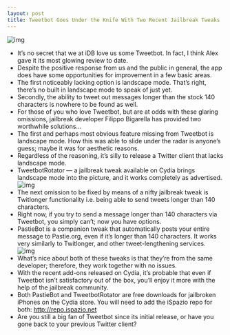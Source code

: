 ```yaml
---
layout: post
title: Tweetbot Goes Under the Knife With Two Recent Jailbreak Tweaks
---
```

![img](http://media.idownloadblog.com/wp-content/uploads/2011/05/Tweetbot-Sweating-Knife.png)
* It’s no secret that we at iDB love us some Tweetbot. In fact, I think Alex gave it its most glowing review to date.
* Despite the positive response from us and the public in general, the app does have some opportunities for improvement in a few basic areas.
* The first noticeably lacking option is landscape mode. That’s right, there’s no built in landscape mode to speak of just yet.
* Secondly, the ability to tweet out messages longer than the stock 140 characters is nowhere to be found as well.
* For those of you who love Tweetbot, but are at odds with these glaring omissions, jailbreak developer Filippo Bigarella has provided two worthwhile solutions…
* The first and perhaps most obvious feature missing from Tweetbot is landscape mode. How this was able to slide under the radar is anyone’s guess; maybe it was for aesthetic reasons.
* Regardless of the reasoning, it’s silly to release a Twitter client that lacks landscape mode.
* TweetbotRotator — a jailbreak tweak available on Cydia brings landscape mode into the picture, and it works completely as advertised.
![img](http://media.idownloadblog.com/wp-content/uploads/2011/05/Tweetbot-Mods-01.jpg)
* The next omission to be fixed by means of a nifty jailbreak tweak is Twitlonger functionality i.e. being able to send tweets longer than 140 characters.
* Right now, if you try to send a message longer than 140 characters via Tweetbot, you simply can’t; now you have options.
* PastieBot is a companion tweak that automatically posts your entire message to Pastie.org, even if it’s longer than 140 characters. It works very similarly to Twitlonger, and other tweet-lengthening services.
![img](http://media.idownloadblog.com/wp-content/uploads/2011/05/Tweetbot-Mods-03.jpg)
* What’s nice about both of these tweaks is that they’re from the same developer; therefore, they work together with no issues.
* With the recent add-ons released on Cydia, it’s probable that even if Tweetbot isn’t satisfactory out of the box, you’ll enjoy it more with the help of the jailbreak community.
* Both PastieBot and TweetbotRotator are free downloads for jailbroken iPhones on the Cydia store. You will need to add the iSpazio repo for both: http://repo.ispazio.net
* Are you still a big fan of Tweetbot since its initial release, or have you gone back to your previous Twitter client?

